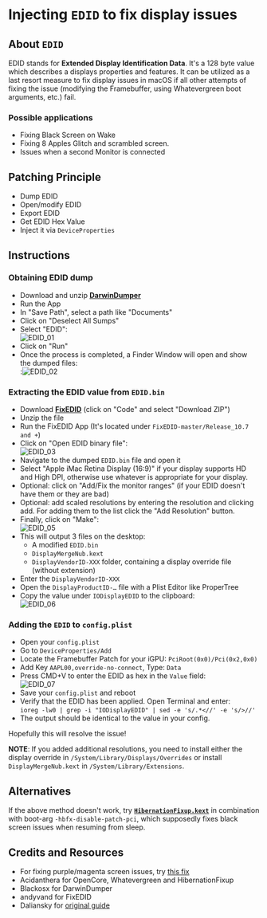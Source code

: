 # Injecting `EDID` to fix display issues

## About `EDID`
EDID stands for **Extended Display Identification Data**. It's a 128 byte value which describes a displays properties and features. It can be utilized as a last resort measure to fix display issues in macOS if all other attempts of fixing the issue (modifying the Framebuffer, using Whatevergreen boot arguments, etc.) fail.

### Possible applications

- Fixing Black Screen on Wake
- Fixing 8 Apples Glitch and scrambled screen.
- Issues when a second Monitor is connected

## Patching Principle
- Dump EDID
- Open/modify EDID
- Export EDID
- Get EDID Hex Value
- Inject it via `DeviceProperties`

## Instructions

### Obtaining EDID dump
- Download and unzip [**DarwinDumper**](https://bitbucket.org/blackosx/darwindumper/downloads/)
- Run the App
- In "Save Path", select a path like "Documents"
- Click on "Deselect All Sumps"
- Select "EDID":</br>![EDID_01](https://user-images.githubusercontent.com/76865553/184684084-f64b2f07-fa05-4718-9ee9-cec5940d355c.png)
- Click on "Run"
- Once the process is completed, a Finder Window will open and show the dumped files:</br>:![EDID_02](https://user-images.githubusercontent.com/76865553/184684157-5c54c023-15e7-411b-a8f8-154a94676a5f.png)

### Extracting the EDID value from `EDID.bin`
- Download [**FixEDID**](https://github.com/andyvand/FixEDID) (click on "Code" and select "Download ZIP")
- Unzip the file
- Run the FixEDID App (It's located under `FixEDID-master/Release_10.7 and +`)
- Click on "Open EDID binary file":</br>![EDID_03](https://user-images.githubusercontent.com/76865553/184684202-9aa99568-a179-42d4-8672-38448990948d.png)
- Navigate to the dumped `EDID.bin` file and open it
- Select "Apple iMac Retina Display (16:9)" if your display supports HD and High DPI, otherwise use whatever is appropriate for your display.
- Optional: click on "Add/Fix the monitor ranges" (if your EDID doesn't have them or they are bad)
- Optional: add scaled resolutions by entering the resolution and clicking add. For adding them to the list click the "Add Resolution" button.
- Finally, click on "Make":</br>![EDID_05](https://user-images.githubusercontent.com/76865553/184684286-e531b425-664e-4d4e-b99a-a0abe61c32d7.png)
- This will output 3 files on the desktop:
	- A modified `EDID.bin`
	- `DisplayMergeNub.kext`
	- `DisplayVendorID-XXX` folder, containing a display override file (without extension)
- Enter the `DisplayVendorID-XXX`
- Open the `DisplayProductID-…` file with a Plist Editor like ProperTree
- Copy the value under `IODisplayEDID` to the clipboard:</br>![EDID_06](https://user-images.githubusercontent.com/76865553/184684366-b1e575ee-6727-4fe8-88b5-4a6632b1f630.png)

### Adding the `EDID` to `config.plist`
- Open your `config.plist`
- Go to `DeviceProperties/Add` 
- Locate the Framebuffer Patch for your iGPU: `PciRoot(0x0)/Pci(0x2,0x0)`
- Add Key `AAPL00,override-no-connect`, Type: `Data`
- Press CMD+V to enter the EDID as hex in the `Value` field:</br>![EDID_07](https://user-images.githubusercontent.com/76865553/184684433-a53ba979-a0e1-4e91-b95b-4a0411f8e3ae.png)
- Save your `config.plist` and reboot
- Verify that the EDID has been applied. Open Terminal and enter:</br> `ioreg -lw0 | grep -i "IODisplayEDID" | sed -e 's/.*<//' -e 's/>//'`
- The output should be identical to the value in your config.

Hopefully this will resolve the issue!
 
**NOTE**: If you added additional resolutions, you need to install either the display override in `/System/Library/Displays/Overrides` or install `DisplayMergeNub.kext` in `/System/Library/Extensions`.

## Alternatives
If the above method doesn't work, try [**`HibernationFixup.kext`**](https://github.com/acidanthera/HibernationFixup) in combination with boot-arg `-hbfx-disable-patch-pci`, which supposedly fixes black screen issues when resuming from sleep.

## Credits and Resources
- For fixing purple/magenta screen issues, try [this fix](https://github.com/dreamwhite/patch_edid)
- Acidanthera for OpenCore, Whatevergreen and HibernationFixup
- Blackosx for DarwinDumper
- andyvand for FixEDID
- Daliansky for [original guide](https://blog-daliansky-net.translate.goog/Use-HIDPI-to-solve-sleep-wake-up-black-screen,-Huaping-and-connect-the-external-monitor-the-correct-posture.html?_x_tr_sl=auto&_x_tr_tl=en&_x_tr_hl=de&_x_tr_pto=wapp)
